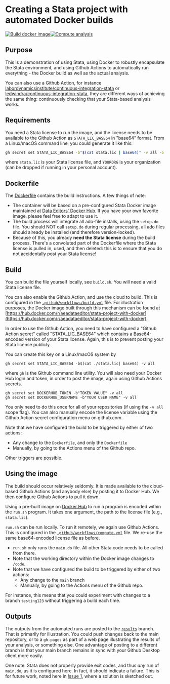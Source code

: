 # Creating a Stata project with automated Docker builds

[![Build docker image](https://github.com/AEADataEditor/stata-project-with-docker/actions/workflows/build.yml/badge.svg)](https://github.com/AEADataEditor/stata-project-with-docker/actions/workflows/build.yml)[![Compute analysis](https://github.com/AEADataEditor/stata-project-with-docker/actions/workflows/compute.yml/badge.svg)](https://github.com/AEADataEditor/stata-project-with-docker/actions/workflows/compute.yml)

## Purpose

This is a demonstration of using Stata, using Docker to robustly encapsulate the Stata environment, and using Github Actions to automatically run everything - the Docker build as well as the actual analysis.

You can also use a Github Action, for instance [labordynamicsinstitute/continuous-integration-stata](https://github.com/labordynamicsinstitute/continuous-integration-stata) or [ledwindra/continuous-integration-stata](https://github.com/ledwindra/continuous-integration-stata), they are different ways of achieving the same thing: continuously checking that your Stata-based analysis works.

## Requirements

You need a Stata license to run the image, and the license needs to be available to the Github Action as `STATA_LIC_BASE64` in "base64" format. From a Linux/macOS command line, you could generate it like this:

```bash
gh secret set STATA_LIC_BASE64 -b"$(cat stata.lic | base64)" -v all -o YOURORG
```

where `stata.lic` is your Stata license file, and `YOURORG` is your organization (can be dropped if running in your personal account).


## Dockerfile

The [Dockerfile](Dockerfile) contains the build instructions. A few things of note:

- The container will be based on a pre-configured Stata Docker image maintained at [Data Editors' Docker Hub](https://hub.docker.com/u/dataeditors). If you have your own favorite image, please feel free to adapt to use it.
- The build process will integrate all ado-file installs, using the `setup.do` file. You should NOT call `setup.do` during regular processing, all ado files should already be installed (and therefore version-locked).
- Because of this, you already **need the Stata license** during the build process. There's a convoluted part of the Dockerfile where the Stata license is pulled in, used, and then deleted: this is to ensure that you do not accidentally post your Stata license!

## Build

You can build the file yourself locally, see `build.sh`. You will need a valid Stata license file. 

You can also enable the Github Action, and use the cloud to build. 
This is configured in the [`.github/workflows/build.yml`](.github/workflows/build.yml) file.
For illustration purposes, the Docker image built through this mechanism can be found at [https://hub.docker.com/r/aeadataeditor/stata-project-with-docker](https://hub.docker.com/r/aeadataeditor/stata-project-with-docker).

In order to use the Github Action, you need to have configured a "Github Action secret" called "STATA_LIC_BASE64" which contains a Base64-encoded version of your Stata license. Again, this is to prevent posting your Stata license publicly. 

You can create this key on a Linux/macOS system by

```
gh secret set STATA_LIC_BASE64 -b$(cat ./stata.lic| base64) -v all
```

where `gh` is the Github command line utility. You will also need your Docker Hub login and token, in order to post the image, again using Github Actions secrets.

```
gh secret set DOCKERHUB_TOKEN -b"TOKEN VALUE" -v all
gh secret set DOCKERHUB_USERNAME -b"YOUR USER NAME" -v all
```

You only need to do this once for all of your repositories (if using the `-v all` scope flag). You can also manually encode the license variable using the Github Action secret configuration menu on github.com.

Note that we have configured the build to be triggered by either of two actions:

- Any change to the `Dockerfile`, and only the `Dockerfile`
- Manually, by going to the Actions menu of the Github repo.

Other triggers are possible.

## Using the image

The build should occur relatively seldomly. It is made available to the cloud-based Github Actions (and anybody else) by posting it to Docker Hub. We then configure Github Actions to pull it down.

Using a pre-built image on [Docker Hub](https://hub.docker.com/u/dataeditors) to run a program is encoded within the `run.sh` program. It takes one argument, the path to the license file (e.g., `stata.lic`).

`run.sh` can be run locally. To run it remotely, we again use Github Actions. This is configured in the [`.github/workflows/compute.yml`](.github/workflows/compute.yml) file. We re-use the same base64-encoded license file as before. 

- `run.sh` only runs the `main.do` file. All other Stata code needs to be called from there. 
- Note that the working directory within the Docker image changes to `/code`. 
- Note that we have configured the build to be triggered by either of two actions:
  - Any change to the `main` branch
  - Manually, by going to the Actions menu of the Github repo.

For instance, this means that you could experiment with changes to a branch `testing123` without triggering a build each time.

## Outputs

The outputs from the automated runs are posted to the [`results`](https://github.com/AEADataEditor/stata-project-with-docker/tree/results) branch. That is primarily for illustration. You could push changes back to the main repository, or to a `gh-pages` as part of a web page illustrating the results of your analysis, or something else. One advantage of posting to a different branch is that your main branch remains in sync with your Github Desktop client more easily.

One note: Stata does not properly provide exit codes, and thus *any* run of `main.do`, as it is configured here. In fact, it should indicate a failure. This is for future work, noted here in [Issue 1](https://github.com/AEADataEditor/stata-project-with-docker/issues/1), where a solution is sketched out.

